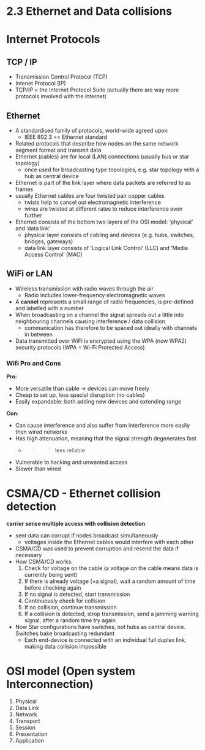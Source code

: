 # 2.3 Ethernet and Data collisions

# Internet Protocols

## TCP / IP

- Transmission Control Protocol (TCP)
- Intenet Protocol (IP)
- TCP/IP = the Internet Protocol Suite (actually there are way more protocols involved with the internet)

## Ethernet

- A standardised family of protocols, world-wide agreed upon
    - IEEE 802.3 == Ethernet standard
- Related protocols that describe how nodes on the same network segment format and transmit data
- Ethernet (cables) are for local (LAN) connections (usually bus or star topology)
    - once used for broadcasting type topologies, e.g. star topology with a hub as central device
- Ethernet is part of the link layer where data packets are referred to as frames
- usually Ethernet cables are four twisted pair copper cables
    - twists help to cancel out electromagnetic interference
    - wires are twisted at different rates to reduce interference even further
- Ethernet consists of the bottom two layers of the OSI model: ‘physical’ and ‘data link’
    - physical layer consists of cabling and devices (e.g. hubs, switches, bridges, gateways)
    - data link layer consists of ‘Logical Link Control’ (LLC) and ‘Media Access Control’ (MAC)

## WiFi or LAN

- Wireless transmission with radio waves through the air
    - Radio includes lower-frequency electromagnetic waves
- A **cannel** represents a small range of radio frequencies, is pre-defined and labelled with a number
- When broadcasting on a channel the signal spreads out a little into neighbouring channels causing interference / data collision
    - communication has therefore to be spaced out ideally with channels in between
- Data transmitted over WiFi is encrypted using the WPA (now WPA2) security protocols (WPA = Wi-Fi Protected Access)

### Wifi Pro and Cons

**Pro:**

- More versatile than cable → devices can move freely
- Cheap to set up, less spacial disruption (no cables)
- Easily expandable: both adding new devices and extending range

**Con:**

- Can cause interference and also suffer from interference more easily then wired networks
- Has high attenuation, meaning that the signal strength degenerates fast
    - >> less reliable
- Vulnerable to hacking and unwanted access
- Slower than wired

# CSMA/CD - Ethernet collision detection

**carrier sense multiple access with collision detection**

- sent data can corrupt if nodes broadcast simultaneously
    - voltages inside the Ethernet cables would interfere with each other
- CSMA/CD was used to prevent corruption and resend the data if necessary
- How CSMA/CD works:
    1. Check for voltage on the cable (a voltage on the cable means data is currently being sent)
    2. If there is already voltage (=a signal), wait a random amount of time before checking again
    3. If no signal is detected, start transmission
    4. Continuously check for collision 
    5. If no collision, continue transmission
    6. If a collision is detected, strop transmission, send a jamming warning signal, after a random time try again
- Now Star configurations have switches, not hubs as central device. Switches bake broadcasting redundant
    - Each end-device is connected with an individual full duplex link, making data collision impossible

# OSI model (Open system Interconnection)

1. Physical 
2. Data Link
3. Network
4. Transport
5. Session 
6. Presentation
7. Application